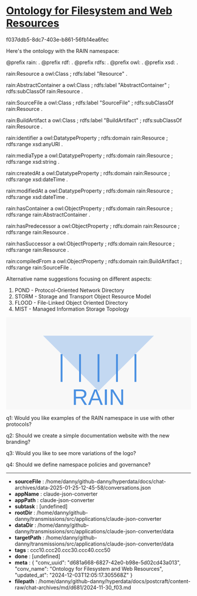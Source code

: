 # [Ontology for Filesystem and Web Resources](https://claude.ai/chat/d681a668-6827-42e0-b98e-5d02cd43a013)

f037ddb5-8dc7-403e-b861-56fb14ea6fec

 Here's the ontology with the RAIN namespace:

<antArtifact identifier="rain-ontology" type="application/vnd.ant.code" language="turtle" title="RAIN Ontology with Updated Namespace">
@prefix rain: <http://purl.org/stuff/rain/> .
@prefix rdf: <http://www.w3.org/1999/02/22-rdf-syntax-ns#> .
@prefix rdfs: <http://www.w3.org/2000/01/rdf-schema#> .
@prefix owl: <http://www.w3.org/2002/07/owl#> .
@prefix xsd: <http://www.w3.org/2001/XMLSchema#> .

rain:Resource a owl:Class ;
    rdfs:label "Resource" .

rain:AbstractContainer a owl:Class ;
    rdfs:label "AbstractContainer" ;
    rdfs:subClassOf rain:Resource .

rain:SourceFile a owl:Class ;
    rdfs:label "SourceFile" ;
    rdfs:subClassOf rain:Resource .

rain:BuildArtifact a owl:Class ;
    rdfs:label "BuildArtifact" ;
    rdfs:subClassOf rain:Resource .

rain:identifier a owl:DatatypeProperty ;
    rdfs:domain rain:Resource ;
    rdfs:range xsd:anyURI .

rain:mediaType a owl:DatatypeProperty ;
    rdfs:domain rain:Resource ;
    rdfs:range xsd:string .

rain:createdAt a owl:DatatypeProperty ;
    rdfs:domain rain:Resource ;
    rdfs:range xsd:dateTime .

rain:modifiedAt a owl:DatatypeProperty ;
    rdfs:domain rain:Resource ;
    rdfs:range xsd:dateTime .

rain:hasContainer a owl:ObjectProperty ;
    rdfs:domain rain:Resource ;
    rdfs:range rain:AbstractContainer .

rain:hasPredecessor a owl:ObjectProperty ;
    rdfs:domain rain:Resource ;
    rdfs:range rain:Resource .

rain:hasSuccessor a owl:ObjectProperty ;
    rdfs:domain rain:Resource ;
    rdfs:range rain:Resource .

rain:compiledFrom a owl:ObjectProperty ;
    rdfs:domain rain:BuildArtifact ;
    rdfs:range rain:SourceFile .
</antArtifact>

Alternative name suggestions focusing on different aspects:
1. POND - Protocol-Oriented Network Directory
2. STORM - Storage and Transport Object Resource Model
3. FLOOD - File-Linked Object Oriented Directory
4. MIST - Managed Information Storage Topology

<antArtifact identifier="rain-logo" type="image/svg+xml" title="RAIN Logo">
<svg viewBox="0 0 200 100">
  <defs>
    <linearGradient id="rainGradient" x1="0%" y1="0%" x2="0%" y2="100%">
      <stop offset="0%" style="stop-color:#4A90E2;stop-opacity:0.2"/>
      <stop offset="100%" style="stop-color:#4A90E2;stop-opacity:1"/>
    </linearGradient>
  </defs>
  <rect x="0" y="0" width="200" height="100" fill="#F8F8F8"/>
  <path d="M40,20 L160,20 L100,80 Z" fill="#4A90E2" opacity="0.3"/>
  <g>
    <line x1="60" y1="40" x2="60" y2="70" stroke="#4A90E2" stroke-width="2"/>
    <line x1="80" y1="40" x2="80" y2="70" stroke="#4A90E2" stroke-width="2"/>
    <line x1="100" y1="40" x2="100" y2="70" stroke="#4A90E2" stroke-width="2"/>
    <line x1="120" y1="40" x2="120" y2="70" stroke="#4A90E2" stroke-width="2"/>
    <line x1="140" y1="40" x2="140" y2="70" stroke="#4A90E2" stroke-width="2"/>
  </g>
  <text x="100" y="95" fill="#4A90E2" font-family="Arial" font-size="24" text-anchor="middle">RAIN</text>
</svg>
</antArtifact>

q1: Would you like examples of the RAIN namespace in use with other protocols?

q2: Should we create a simple documentation website with the new branding?

q3: Would you like to see more variations of the logo?

q4: Should we define namespace policies and governance?

---

* **sourceFile** : /home/danny/github-danny/hyperdata/docs/chat-archives/data-2025-01-25-12-45-58/conversations.json
* **appName** : claude-json-converter
* **appPath** : claude-json-converter
* **subtask** : [undefined]
* **rootDir** : /home/danny/github-danny/transmissions/src/applications/claude-json-converter
* **dataDir** : /home/danny/github-danny/transmissions/src/applications/claude-json-converter/data
* **targetPath** : /home/danny/github-danny/transmissions/src/applications/claude-json-converter/data
* **tags** : ccc10.ccc20.ccc30.ccc40.ccc50
* **done** : [undefined]
* **meta** : {
  "conv_uuid": "d681a668-6827-42e0-b98e-5d02cd43a013",
  "conv_name": "Ontology for Filesystem and Web Resources",
  "updated_at": "2024-12-03T12:05:17.305568Z"
}
* **filepath** : /home/danny/github-danny/hyperdata/docs/postcraft/content-raw/chat-archives/md/d681/2024-11-30_f03.md
